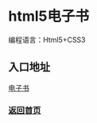 # html5电子书
<p>编程语言：Html5+CSS3</p>

## 入口地址

[电子书](http://www.liuxiaowan.com/html5-ebook)

### [返回首页](http://www.liuxiaowan.com/keynote/)
